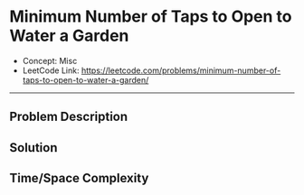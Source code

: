 # Minimum Number of Taps to Open to Water a Garden

- Concept: Misc
- LeetCode Link: https://leetcode.com/problems/minimum-number-of-taps-to-open-to-water-a-garden/

---

## Problem Description

## Solution

## Time/Space Complexity

